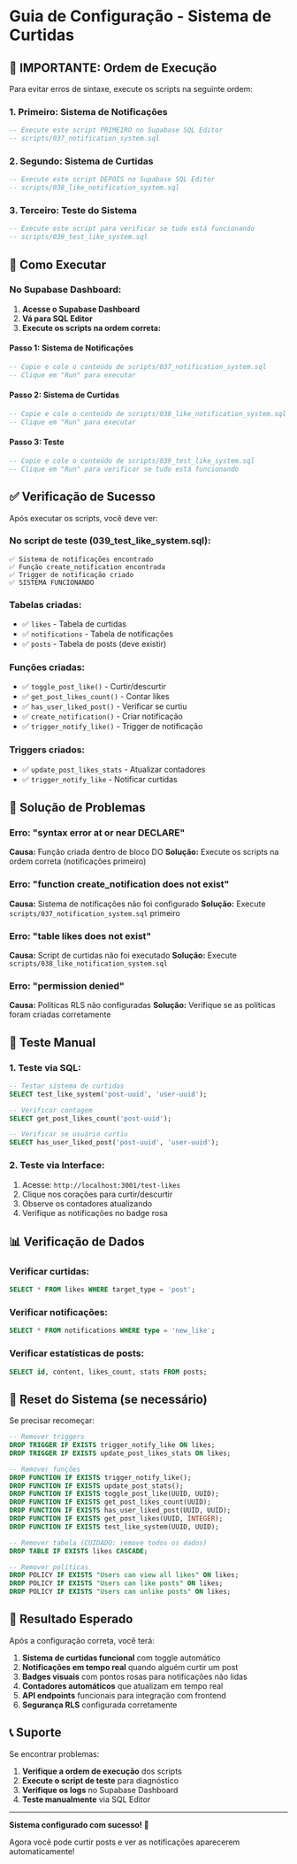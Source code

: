 # Guia de Configuração - Sistema de Curtidas

## 🚨 IMPORTANTE: Ordem de Execução

Para evitar erros de sintaxe, execute os scripts na seguinte ordem:

### 1. Primeiro: Sistema de Notificações
```sql
-- Execute este script PRIMEIRO no Supabase SQL Editor
-- scripts/037_notification_system.sql
```

### 2. Segundo: Sistema de Curtidas
```sql
-- Execute este script DEPOIS no Supabase SQL Editor
-- scripts/038_like_notification_system.sql
```

### 3. Terceiro: Teste do Sistema
```sql
-- Execute este script para verificar se tudo está funcionando
-- scripts/039_test_like_system.sql
```

## 🔧 Como Executar

### No Supabase Dashboard:

1. **Acesse o Supabase Dashboard**
2. **Vá para SQL Editor**
3. **Execute os scripts na ordem correta:**

#### Passo 1: Sistema de Notificações
```sql
-- Copie e cole o conteúdo de scripts/037_notification_system.sql
-- Clique em "Run" para executar
```

#### Passo 2: Sistema de Curtidas
```sql
-- Copie e cole o conteúdo de scripts/038_like_notification_system.sql
-- Clique em "Run" para executar
```

#### Passo 3: Teste
```sql
-- Copie e cole o conteúdo de scripts/039_test_like_system.sql
-- Clique em "Run" para verificar se tudo está funcionando
```

## ✅ Verificação de Sucesso

Após executar os scripts, você deve ver:

### No script de teste (039_test_like_system.sql):
```
✅ Sistema de notificações encontrado
✅ Função create_notification encontrada
✅ Trigger de notificação criado
✅ SISTEMA FUNCIONANDO
```

### Tabelas criadas:
- ✅ `likes` - Tabela de curtidas
- ✅ `notifications` - Tabela de notificações
- ✅ `posts` - Tabela de posts (deve existir)

### Funções criadas:
- ✅ `toggle_post_like()` - Curtir/descurtir
- ✅ `get_post_likes_count()` - Contar likes
- ✅ `has_user_liked_post()` - Verificar se curtiu
- ✅ `create_notification()` - Criar notificação
- ✅ `trigger_notify_like()` - Trigger de notificação

### Triggers criados:
- ✅ `update_post_likes_stats` - Atualizar contadores
- ✅ `trigger_notify_like` - Notificar curtidas

## 🐛 Solução de Problemas

### Erro: "syntax error at or near DECLARE"
**Causa:** Função criada dentro de bloco DO
**Solução:** Execute os scripts na ordem correta (notificações primeiro)

### Erro: "function create_notification does not exist"
**Causa:** Sistema de notificações não foi configurado
**Solução:** Execute `scripts/037_notification_system.sql` primeiro

### Erro: "table likes does not exist"
**Causa:** Script de curtidas não foi executado
**Solução:** Execute `scripts/038_like_notification_system.sql`

### Erro: "permission denied"
**Causa:** Políticas RLS não configuradas
**Solução:** Verifique se as políticas foram criadas corretamente

## 🧪 Teste Manual

### 1. Teste via SQL:
```sql
-- Testar sistema de curtidas
SELECT test_like_system('post-uuid', 'user-uuid');

-- Verificar contagem
SELECT get_post_likes_count('post-uuid');

-- Verificar se usuário curtiu
SELECT has_user_liked_post('post-uuid', 'user-uuid');
```

### 2. Teste via Interface:
1. Acesse: `http://localhost:3001/test-likes`
2. Clique nos corações para curtir/descurtir
3. Observe os contadores atualizando
4. Verifique as notificações no badge rosa

## 📊 Verificação de Dados

### Verificar curtidas:
```sql
SELECT * FROM likes WHERE target_type = 'post';
```

### Verificar notificações:
```sql
SELECT * FROM notifications WHERE type = 'new_like';
```

### Verificar estatísticas de posts:
```sql
SELECT id, content, likes_count, stats FROM posts;
```

## 🔄 Reset do Sistema (se necessário)

Se precisar recomeçar:

```sql
-- Remover triggers
DROP TRIGGER IF EXISTS trigger_notify_like ON likes;
DROP TRIGGER IF EXISTS update_post_likes_stats ON likes;

-- Remover funções
DROP FUNCTION IF EXISTS trigger_notify_like();
DROP FUNCTION IF EXISTS update_post_stats();
DROP FUNCTION IF EXISTS toggle_post_like(UUID, UUID);
DROP FUNCTION IF EXISTS get_post_likes_count(UUID);
DROP FUNCTION IF EXISTS has_user_liked_post(UUID, UUID);
DROP FUNCTION IF EXISTS get_post_likes(UUID, INTEGER);
DROP FUNCTION IF EXISTS test_like_system(UUID, UUID);

-- Remover tabela (CUIDADO: remove todos os dados)
DROP TABLE IF EXISTS likes CASCADE;

-- Remover políticas
DROP POLICY IF EXISTS "Users can view all likes" ON likes;
DROP POLICY IF EXISTS "Users can like posts" ON likes;
DROP POLICY IF EXISTS "Users can unlike posts" ON likes;
```

## 🎯 Resultado Esperado

Após a configuração correta, você terá:

1. **Sistema de curtidas funcional** com toggle automático
2. **Notificações em tempo real** quando alguém curtir um post
3. **Badges visuais** com pontos rosas para notificações não lidas
4. **Contadores automáticos** que atualizam em tempo real
5. **API endpoints** funcionais para integração com frontend
6. **Segurança RLS** configurada corretamente

## 📞 Suporte

Se encontrar problemas:

1. **Verifique a ordem de execução** dos scripts
2. **Execute o script de teste** para diagnóstico
3. **Verifique os logs** no Supabase Dashboard
4. **Teste manualmente** via SQL Editor

---

**Sistema configurado com sucesso! 🎉**

Agora você pode curtir posts e ver as notificações aparecerem automaticamente! 